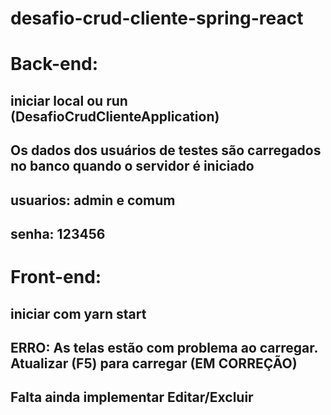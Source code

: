 # desafio-crud-cliente-spring-react

# Back-end:
## iniciar local ou run (DesafioCrudClienteApplication)
## Os dados dos usuários de testes são carregados no banco quando o servidor é iniciado
## usuarios: admin e comum
## senha: 123456


# Front-end:

## iniciar com yarn start
## ERRO: As telas estão com problema ao carregar. Atualizar (F5) para carregar (EM CORREÇÃO)

## Falta ainda implementar Editar/Excluir

